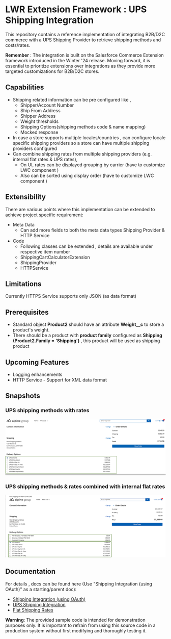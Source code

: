 # LWR Extension Framework : UPS Shipping Integration

This repository contains a reference implementation of integrating B2B/D2C commerce with a UPS Shipping Provider to retrieve shipping methods and costs/rates.

**Remember** : The integration is built on the Salesforce Commerce Extension framework introduced in the Winter '24 release. 
Moving forward, it is essential to prioritize extensions over integrations as they provide more targeted customizations for B2B/D2C stores.

## Capabilities ##
- Shipping related information can be pre configured like  , 
  - Shipper/Account Number
  - Ship From Address
  - Shipper Address 
  - Weight thresholds
  - Shipping Options(shipping methods code & name mapping)
  - Mocked response
- In case a store supports multiple locales/countries , can configure locale specific shipping providers so a store can have multiple shipping providers configured
- Can combine shipping rates from multiple shipping providers (e.g. internal flat rates & UPS rates), 
  - On UI,  rates can be displayed grouping by carrier (have to customize LWC component )
  - Also can be sorted using display order (have to customize LWC component )

## Extensibility ##
There are various points where this implementation can be extended to achieve project specific requirement:
  - Meta Data
    - Can add more fields to both the meta data types Shipping Provider & HTTP Service
  - Code 
     - Following classes can be extended , details are available under respective item number 
      - ShippingCartCalculatorExtension 
      - ShippingProvider
      - HTTPService

 ## Limitations  ##
  Currently HTTPS Service supports only JSON (as data format)

 ## Prerequisites  ##
  - Standard object **Product2** should have an attribute **Weight__c** to store a product's weight.
  - There should be a product with **product family** configured as **Shipping (Product2.Family = 'Shipping')** , this product will be used as shipping product 

 ## Upcoming Features  ##
  - Logging enhancements 
  - HTTP Service - Support for XML data format

## Snapshots ##

### UPS shipping methods with rates  ### 

![image](/extensions/shipping/UPS%20Shipping/docs/337745770-692d8652-7224-4e75-9d93-8479d6c403d7.png)


### UPS shipping methods & rates combined with internal flat rates ### 

![image](/extensions/shipping/UPS%20Shipping/docs/337750135-085ce855-1c94-4210-ba17-cf0291420903.png)



## Documentation ##
For details , docs can be found here (Use "Shipping Integration (using OAuth)" as a starting/parent doc): 
  - [Shipping Integration (using OAuth)](/extensions/shipping/UPS%20Shipping/SF-LWR%20Extension%20Framework%20_%20Shipping%20Integration%20(using%20OAuth)-010724-224833.pdf)
  - [UPS Shipping Integration](/extensions/shipping/UPS%20Shipping/SF-LWR%20Extension%20Framework%20_%20UPS%20Shipping%20Integration-010724-225710.pdf)
  - [Flat Shipping Rates](/extensions/shipping/UPS%20Shipping/SF-LWR%20Extension%20Framework%20_%20Flat%20Shipping%20Rates-010724-230330.pdf)

**Warning**: The provided sample code is intended for demonstration purposes only. It is important to refrain from using this source code in a production system without first modifying and thoroughly testing it.

